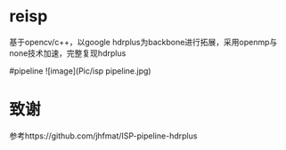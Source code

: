 # reisp
基于opencv/c++，以google hdrplus为backbone进行拓展，采用openmp与none技术加速，完整复现hdrplus

#pipeline
![image](Pic/isp pipeline.jpg)
# 致谢
参考https://github.com/jhfmat/ISP-pipeline-hdrplus
